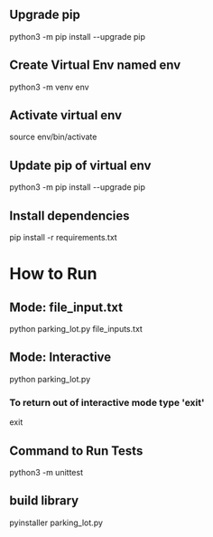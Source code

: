 
## Upgrade pip
python3 -m pip install --upgrade pip

## Create Virtual Env named env
python3 -m venv env

## Activate virtual env
source env/bin/activate

## Update pip of virtual env
python3 -m pip install --upgrade pip

## Install dependencies
pip install -r requirements.txt

# How to Run
## Mode: file_input.txt

python parking_lot.py file_inputs.txt

## Mode: Interactive

python parking_lot.py 

### To return out of interactive mode type 'exit'

exit

## Command to Run Tests
python3 -m unittest

## build library

pyinstaller parking_lot.py